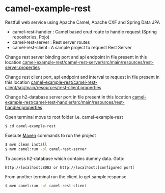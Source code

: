 # camel-example-rest
Restfull web service using Apache Camel, Apache CXF and Spring Data JPA

  - camel-rest-handler  :   Camel based crud route to handle request (Spring repositories, Pojo)
  - camel-rest-server   :   Rest server routes
  - camel-rest-client   :   A sample project to request Rest Server

Change rest server binding port and api endpoint in file present in this location [camel-example-rest/camel-rest-server/src/main/resources/rest-server.properties](https://github.com/pandaind/camel-example-rest/blob/master/camel-rest-server/src/main/resources/rest-server.properties)

Change rest client port, api endpoint and interval to request in file present in this location [camel-example-rest/camel-rest-client/src/main/resources/rest-client.properties](https://github.com/pandaind/camel-example-rest/blob/master/camel-rest-client/src/main/resources/rest-client.properties)

Change h2-database server port in file present in this location [camel-example-rest/camel-rest-handler/src/main/resources/rest-handler.properties](https://github.com/pandaind/camel-example-rest/blob/master/camel-rest-handler/src/main/resources/rest-handler.properties)

Open terminal move to root folder i.e. camel-example-rest
```sh
$ cd camel-example-rest
```
Execute [Maven](https://maven.apache.org/) commands to run the project
```sh
$ mvn clean install
$ mvn camel:run -pl camel-rest-server
```
To access h2-database which contains dummy data. Goto: 
```sh
http://localhost:8082 or http://localhost:[configured port]
```

From another terminal run the client to get sample response
```sh
$ mvn camel:run -pl camel-rest-client
```
